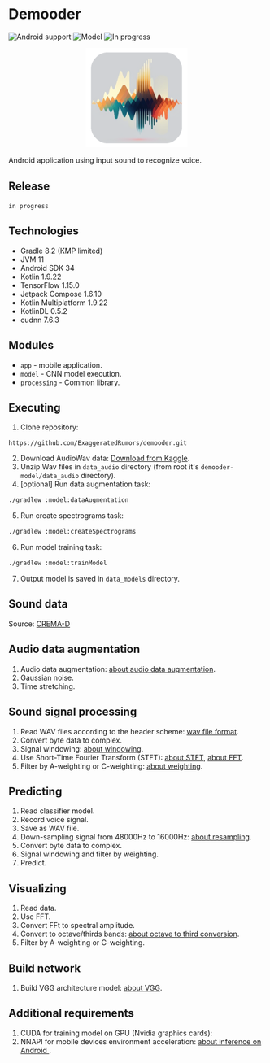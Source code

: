 # Demooder

![Android support](https://shields.io/badge/Android-SDK_34-green) ![Model](https://shields.io/badge/KotlinDL-0.5.0-purple) ![In progress](https://shields.io/badge/In_progress-purple)

<p align="center">
    <img src="images/logo.png" width="200" alt="logo"/> 
</p>

Android application using input sound to recognize voice.

## Release

`
in progress
`

## Technologies

- Gradle 8.2 (KMP limited)
- JVM 11
- Android SDK 34
- Kotlin 1.9.22
- TensorFlow 1.15.0
- Jetpack Compose 1.6.10
- Kotlin Multiplatform 1.9.22
- KotlinDL 0.5.2
- cudnn 7.6.3

## Modules

- `app` - mobile application.
- `model` - CNN model execution.
- `processing` - Common library.

## Executing
1. Clone repository:
```agsl
https://github.com/ExaggeratedRumors/demooder.git
```
2. Download AudioWav data: <a href="https://www.kaggle.com/api/v1/datasets/download/ejlok1/cremad">Download from Kaggle</a>.
3. Unzip Wav files in `data_audio` directory (from root it's `demooder-model/data_audio` directory).
4. [optional] Run data augmentation task:
```bash
./gradlew :model:dataAugmentation
```
5. Run create spectrograms task:
```bash
./gradlew :model:createSpectrograms
```
6. Run model training task:
```bash
./gradlew :model:trainModel
```
7. Output model is saved in `data_models` directory.

## Sound data

Source: <a href="https://cheyneycomputerscience.github.io/CREMA-D/">CREMA-D</a>

## Audio data augmentation
1. Audio data augmentation: <a href="https://medium.com/@notabelardoriojas/environmental-sound-classification-investigating-different-spectrograms-and-audio-augmentation-95f6989d0ae5">about audio data augmentation</a>.
2. Gaussian noise.
3. Time stretching.

## Sound signal processing

1. Read WAV files according to the header scheme: <a href="http://soundfile.sapp.org/doc/WaveFormat/">wav file format</a>.
2. Convert byte data to complex.
3. Signal windowing: <a href="https://download.ni.com/evaluation/pxi/Understanding%20FFTs%20and%20Windowing.pdf">about windowing</a>.
4. Use Short-Time Fourier Transform (STFT): <a href="https://brianmcfee.net/dstbook-site/content/ch09-stft/STFT.html">about STFT</a>, <a href="https://www.ni.com/docs/en-US/bundle/diadem/page/genmaths/genmaths/calc_fouriertransform.html">about FFT</a>.
5. Filter by A-weighting or C-weighting: <a href="https://www.noisemeters.com/help/faq/frequency-weighting/">about weighting</a>.

## Predicting

1. Read classifier model.
2. Record voice signal.
3. Save as WAV file. 
4. Down-sampling signal from 48000Hz to 16000Hz: <a href="https://gist.github.com/mattmalec/6ceee1f3961ff3068727ca98ff199fab">about resampling</a>.
5. Convert byte data to complex.
6. Signal windowing and filter by weighting.
7. Predict.

## Visualizing
1. Read data.
2. Use FFT.
3. Convert FFt to spectral amplitude.
4. Convert to octave/thirds bands: <a href="https://sengpielaudio.com/calculator-octave.htm">about octave to third conversion</a>.
5. Filter by A-weighting or C-weighting.

## Build network

1. Build VGG architecture model: <a href="https://viso.ai/deep-learning/vgg-very-deep-convolutional-networks/">about VGG</a>.

## Additional requirements

1. CUDA for training model on GPU (Nvidia graphics cards):
2. NNAPI for mobile devices environment acceleration: <a href="https://blog.jetbrains.com/kotlin/2022/12/kotlindl-0-5-has-come-to-android">about inference on Android </a>.